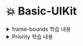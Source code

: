 # 💥 Basic-UIKit
<details>
<summary>frame-bounds 학습 내용</summary>

<!-- summary 아래 한칸 공백 두어야함 -->
	<p align="center">
	<img src="https://github.com/bdrsky2010/Basic-UIKit/blob/main/img/frame-bounds-1.png" height="450px" width="250px">
	<img src="https://github.com/bdrsky2010/Basic-UIKit/blob/main/img/frame-bounds-2.png" height="450px" width="250px">
	<img src="https://github.com/bdrsky2010/Basic-UIKit/blob/main/img/frame-bounds-3.png" height="450px" width="250px">
	</p>
</details>
</details>
</details>
</details>

<details>
<summary>Priority 학습 내용</summary>

<!-- summary 아래 한칸 공백 두어야함 -->
  <img src="https://github.com/bdrsky2010/Basic-UIKit/blob/main/img/priority.png" height="450x" width="250px">
</details>
